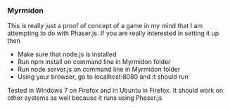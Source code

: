 <h3> Myrmidon </h3>

This is really just a proof of concept of a game in my mind that I am attempting to do with Phaser.js. If you are really interested in setting it up then

<ul> 
	<li> Make sure that node.js is installed</li>
	<li> Run npm install on command line in Myrmidon folder</li>
	<li> Run node server.js on command line in Myrmidon folder</li>
	<li> Using your browser, go to localhost:8080 and it should run </li>
</ul>
Tested in Windows 7 on Firefox and in Ubuntu in Firefox. It should work on other systems as well because it runs using Phaser.js
